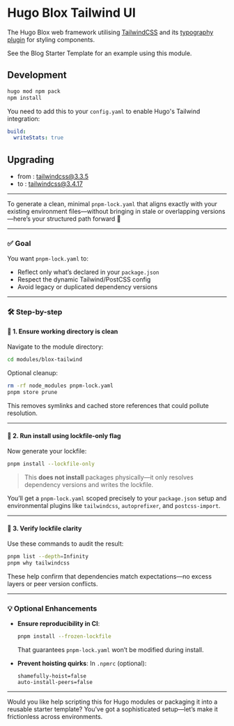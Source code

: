 # Hugo Blox Tailwind UI

The Hugo Blox web framework utilising [TailwindCSS](https://tailwindcss.com/) and its [typography plugin](https://tailwindcss.com/docs/typography-plugin) for styling components.

See the Blog Starter Template for an example using this module.

## Development

```bash
hugo mod npm pack
npm install
```

You need to add this to your `config.yaml` to enable Hugo's Tailwind integration:

```yaml
build:
  writeStats: true
```


## Upgrading 
* from : tailwindcss@3.3.5
* to :  tailwindcss@3.4.17

---

To generate a clean, minimal `pnpm-lock.yaml` that aligns exactly with your existing environment files—without bringing in stale or overlapping versions—here’s your structured path forward 🧭

---

### ✅ Goal
You want `pnpm-lock.yaml` to:
- Reflect only what’s declared in your `package.json`
- Respect the dynamic Tailwind/PostCSS config
- Avoid legacy or duplicated dependency versions

---

### 🛠️ Step-by-step

#### 🔹 1. **Ensure working directory is clean**
Navigate to the module directory:
```bash
cd modules/blox-tailwind
```

Optional cleanup:
```bash
rm -rf node_modules pnpm-lock.yaml
pnpm store prune
```

This removes symlinks and cached store references that could pollute resolution.

---

#### 🔹 2. **Run install using lockfile-only flag**
Now generate your lockfile:
```bash
pnpm install --lockfile-only
```

> This **does not install** packages physically—it only resolves dependency versions and writes the lockfile.

You’ll get a `pnpm-lock.yaml` scoped precisely to your `package.json` setup and environmental plugins like `tailwindcss`, `autoprefixer`, and `postcss-import`.

---

#### 🔹 3. **Verify lockfile clarity**
Use these commands to audit the result:
```bash
pnpm list --depth=Infinity
pnpm why tailwindcss
```

These help confirm that dependencies match expectations—no excess layers or peer version conflicts.

---

### 💡 Optional Enhancements

- **Ensure reproducibility in CI**:
  ```bash
  pnpm install --frozen-lockfile
  ```
  That guarantees `pnpm-lock.yaml` won’t be modified during install.

- **Prevent hoisting quirks**:
  In `.npmrc` (optional):
  ```
  shamefully-hoist=false
  auto-install-peers=false
  ```

---

Would you like help scripting this for Hugo modules or packaging it into a reusable starter template? You’ve got a sophisticated setup—let’s make it frictionless across environments.